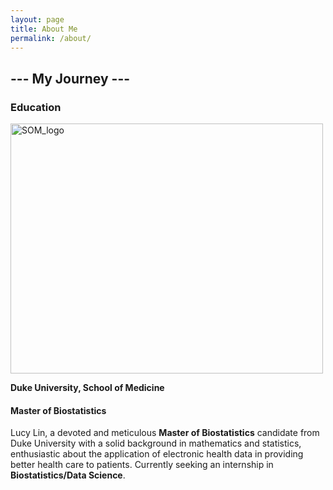 ```yaml
---
layout: page
title: About Me
permalink: /about/
---
```

##                                                               --- My Journey ---
### Education
<img src="https://github.com/lucylin1997/fastpage_copy/blob/master/images/SOM_logo.jpg" width="500" height="400" alt="SOM_logo"/>

**Duke University, School of Medicine**
#### Master of Biostatistics
Lucy Lin, a devoted and meticulous **Master of Biostatistics** candidate from Duke University with a solid background in mathematics and statistics, enthusiastic about the application of electronic health data in providing better health care to patients. Currently seeking an internship in **Biostatistics/Data Science**. 






